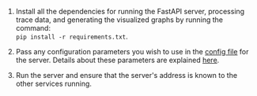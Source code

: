 1. Install all the dependencies for running the FastAPI server, processing trace data, and generating the visualized graphs by running the command:  
   `pip install -r requirements.txt`.

2. Pass any configuration parameters you wish to use in the [config file](./cgt_config.json) for the server. Details about these parameters are explained [here](../README.md).

3. Run the server and ensure that the server's address is known to the other services running.